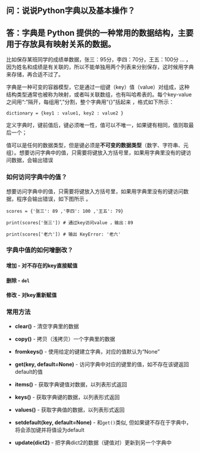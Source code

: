 ## 问：说说Python字典以及基本操作？

## 答：字典是 Python 提供的一种常用的数据结构，主要用于存放**具有映射关系的数据**。

比如保存某班同学的成绩单数据，张三：95分，李四：70分，王五：100分 ... ，因为姓名和成绩是有关联的，所以不能单独用两个列表来分别保存，这时候用字典来存储，再合适不过了。

字典是一种可变的容器模型，它是通过一组键（key）值（value）对组成，这种结构类型通常也被称为映射，或者叫关联数组，也有叫哈希表的。每个key-value之间用“:”隔开，每组用“,”分割，整个字典用“{}”括起来 ，格式如下所示：
```
dictionary = {key1 : value1, key2 : value2 }
```

定义字典时，键前值后，键必须唯一性，值可以不唯一，如果键有相同，值则取最后一个；

值可以是任何的数据类型，但是键必须是**不可变的数据类型**（数字、字符串、元组）。想要访问字典中的值，只需要将键放入方括号里，如果用字典里没有的键访问数据，会输出错误 

### 如何访问字典中的值？
想要访问字典中的值，只需要将键放入方括号里，如果用字典里没有的键访问数据，程序会输出错误，如下图所示 。
```
scores = {'张三': 89 ,'李四': 100 ,'王五': 79}

print(scores['张三']) # 通过key访问value ，输出：89

print(scores['老六']) # 输出 KeyError: '老六'
```

### 字典中值的如何增删改？
#### 增加 - 对不存在的key直接赋值
#### 删除 - `del`
#### 修改 - 对key重新赋值

### 常用方法
- **clear()** - 清空字典里的数据

- **copy()** - 拷贝（浅拷贝）一个字典里的数据

- **fromkeys()** - 使用给定的键建立字典，对应的值默认为“None”

- **get(key, default=None)** - 访问字典中对应的键里的值，如不存在该键返回default的值

- **items()** - 获取字典键值对数据，以列表形式返回

- **keys()** - 获取字典键的数据，以列表形式返回

- **values()** - 获取字典值的数据，以列表形式返回

- **setdefault(key, default=None)** - 和`get()`类似, 但如果键不存在于字典中，将会添加键并将值设为default

- **update(dict2)** - 把字典dict2的数据（键值对）更新到另一个字典中
